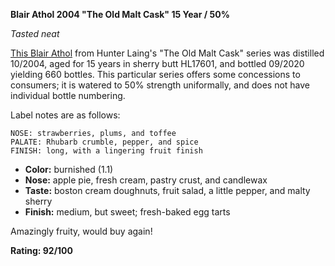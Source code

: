 **Blair Athol 2004 "The Old Malt Cask" 15 Year / 50%**

*Tasted neat*

[This Blair Athol](https://www.whiskybase.com/whiskies/whisky/171956/blair-athol-2004-hl) from Hunter Laing's "The Old Malt Cask" series was distilled 10/2004, aged for 15 years in sherry butt HL17601, and bottled 09/2020 yielding 660 bottles.  This particular series offers some concessions to consumers; it is watered to 50% strength uniformally, and does not have individual bottle numbering.

Label notes are as follows:

    NOSE: strawberries, plums, and toffee
    PALATE: Rhubarb crumble, pepper, and spice
    FINISH: long, with a lingering fruit finish

* **Color:** burnished (1.1)
* **Nose:** apple pie, fresh cream, pastry crust, and candlewax
* **Taste:** boston cream doughnuts, fruit salad, a little pepper, and malty sherry
* **Finish:** medium, but sweet; fresh-baked egg tarts

Amazingly fruity, would buy again!

**Rating: 92/100**